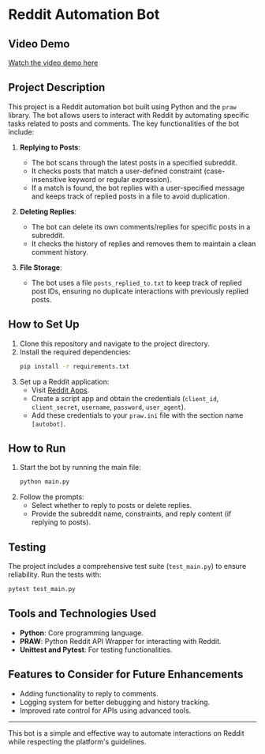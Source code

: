 # Reddit Automation Bot

## Video Demo
[Watch the video demo here](https://your-video-url-here)

## Project Description
This project is a Reddit automation bot built using Python and the `praw` library. The bot allows users to interact with Reddit by automating specific tasks related to posts and comments. The key functionalities of the bot include:

1. **Replying to Posts**:
   - The bot scans through the latest posts in a specified subreddit.
   - It checks posts that match a user-defined constraint (case-insensitive keyword or regular expression).
   - If a match is found, the bot replies with a user-specified message and keeps track of replied posts in a file to avoid duplication.

2. **Deleting Replies**:
   - The bot can delete its own comments/replies for specific posts in a subreddit.
   - It checks the history of replies and removes them to maintain a clean comment history.

3. **File Storage**:
   - The bot uses a file `posts_replied_to.txt` to keep track of replied post IDs, ensuring no duplicate interactions with previously replied posts.

## How to Set Up
1. Clone this repository and navigate to the project directory.
2. Install the required dependencies:
   ```bash
   pip install -r requirements.txt
   ```
3. Set up a Reddit application:
   - Visit [Reddit Apps](https://www.reddit.com/prefs/apps).
   - Create a script app and obtain the credentials (`client_id`, `client_secret`, `username`, `password`, `user_agent`).
   - Add these credentials to your `praw.ini` file with the section name `[autobot]`.

## How to Run
1. Start the bot by running the main file:
   ```bash
   python main.py
   ```
2. Follow the prompts:
   - Select whether to reply to posts or delete replies.
   - Provide the subreddit name, constraints, and reply content (if replying to posts).

## Testing
The project includes a comprehensive test suite (`test_main.py`) to ensure reliability.
Run the tests with:
```bash
pytest test_main.py
```

## Tools and Technologies Used
- **Python**: Core programming language.
- **PRAW**: Python Reddit API Wrapper for interacting with Reddit.
- **Unittest and Pytest**: For testing functionalities.

## Features to Consider for Future Enhancements
- Adding functionality to reply to comments.
- Logging system for better debugging and history tracking.
- Improved rate control for APIs using advanced tools.

---
This bot is a simple and effective way to automate interactions on Reddit while respecting the platform's guidelines.